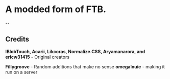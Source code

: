 # A modded form of FTB.

--
## Credits


**IBlobTouch, Acarii, Likcoras, Normalize.CSS, Aryamanarora, and ericw31415** - Original creators

**Fillygroove** - Random additions that make no sense
**omegalouie** - making it run on a server
